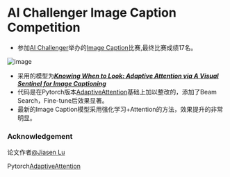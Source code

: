 # AI Challenger Image Caption Competition

* 参加[AI Challenger](https://challenger.ai/)举办的[Image Caption](https://challenger.ai/competition/caption)比赛,最终比赛成绩17名。

![image](https://github.com/Wind-Ward/Image_Caption_Competition/blob/master/data/10.png)
* 采用的模型为[***Knowing When to Look: Adaptive Attention via A Visual Sentinel for Image Captioning***](https://arxiv.org/pdf/1612.01887.pdf)
* 代码是在Pytorch版本[AdaptiveAttention](https://github.com/yufengm/Adaptive)基础上加以整改的，添加了Beam Search，Fine-tune后效果显著。
* 最新的Image Caption模型采用强化学习+Attention的方法，效果提升的非常明显。






### Acknowledgement

论文作者[@Jiasen Lu](https://github.com/jiasenlu)

Pytorch[AdaptiveAttention](https://github.com/yufengm/Adaptive)




